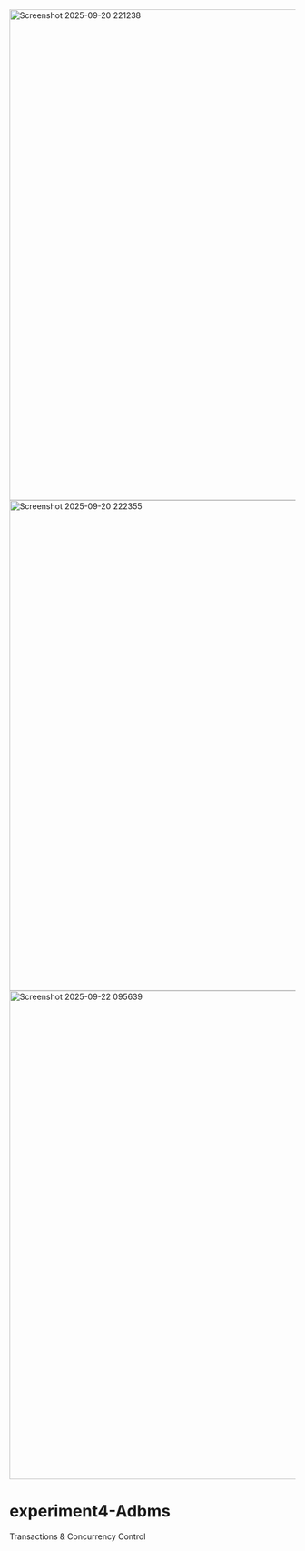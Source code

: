 

<img width="1916" height="864" alt="Screenshot 2025-09-20 221238" src="https://github.com/user-attachments/assets/052405e7-90cf-4a67-9dec-ecc09633b5fe" />




<img width="1919" height="863" alt="Screenshot 2025-09-20 222355" src="https://github.com/user-attachments/assets/1276e5eb-1e86-40a7-a2d0-063059d78b21" />




<img width="1915" height="860" alt="Screenshot 2025-09-22 095639" src="https://github.com/user-attachments/assets/1f63c353-9f42-43ef-a037-bdb5973b7840" />



# experiment4-Adbms
Transactions & Concurrency Control
